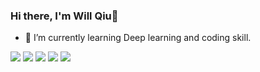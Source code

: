 ### Hi there, I'm Will Qiu👋

- 🌱 I’m currently learning Deep learning and coding skill.

<!--
**greamown/greamown** is a ✨ _special_ ✨ repository because its `README.md` (this file) appears on your GitHub profile.

Here are some ideas to get you started:

- 🔭 I’m currently working on ...
- 🌱 I’m currently learning ...
- 👯 I’m looking to collaborate on ...
- 🤔 I’m looking for help with ...
- 💬 Ask me about ...
- 📫 How to reach me: ...
- 😄 Pronouns: ...
- ⚡ Fun fact: ...
-->



![](https://github-profile-summary-cards.vercel.app/api/cards/repos-per-language?username=greamown&theme=github)
![](https://github-profile-summary-cards.vercel.app/api/cards/most-commit-language?username=greamown&theme=github)
![](https://github-profile-summary-cards.vercel.app/api/cards/stats?username=greamown&theme=github)
![](https://github-profile-summary-cards.vercel.app/api/cards/productive-time?username=greamown&theme=github)
![](https://github-profile-summary-cards.vercel.app/api/cards/profile-details?username=greamown&theme=github)


